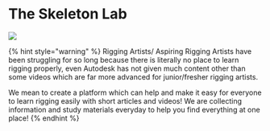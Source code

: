 # The Skeleton Lab

![](<.gitbook/assets/Logo FinaL with name.png  width=500 height=500 >)



{% hint style="warning" %}
Rigging Artists/ Aspiring Rigging Artists have been struggling for so long because there is literally no place to learn rigging properly, even Autodesk has not given much content other than some videos which are far more advanced for junior/fresher rigging artists.

We mean to create a platform which can help and make it easy for everyone to learn rigging easily with short articles and videos! We are collecting information and study materials everyday to help you find everything at one place!
{% endhint %}

